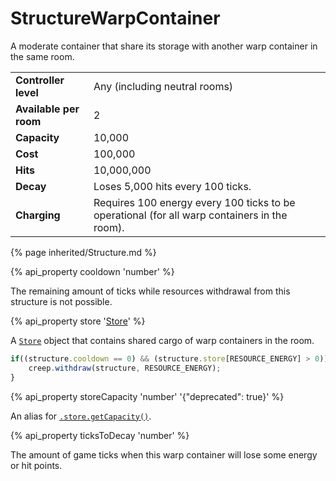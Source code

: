 # StructureWarpContainer

<img src="img/warpContainers.gif" alt="" align="right" />

A moderate container that share its storage with another warp container in the same room.

<table class="table gameplay-info">
    <tbody>
    <tr>
        <td><strong>Controller level</strong></td>
        <td>Any (including neutral rooms)</td>
    </tr>
    <tr>
        <td><strong>Available per room</strong></td>
        <td>2</td>
    </tr>
    <tr>
        <td><strong>Capacity</strong></td>
        <td>10,000</td>
    </tr>
    <tr>
        <td><strong>Cost</strong></td>
        <td>100,000</td>
    </tr>
    <tr>
        <td><strong>Hits</strong></td>
        <td>10,000,000</td>
    </tr>
    <tr>
        <td><strong>Decay</strong></td>
        <td>Loses 5,000 hits every 100 ticks.</td>
    </tr>
    <tr>
        <td><strong>Charging</strong></td>
        <td>Requires 100 energy every 100 ticks to be operational (for all warp containers in the room).</td>
    </tr>
    </tbody>
</table>

{% page inherited/Structure.md %}

{% api_property cooldown 'number' %}

The remaining amount of ticks while resources withdrawal from this structure is not possible.

{% api_property store '<a href="#Store">Store</a>' %}

A [`Store`](#Store) object that contains shared cargo of warp containers in the room.

```javascript
if((structure.cooldown == 0) && (structure.store[RESOURCE_ENERGY] > 0)) {
    creep.withdraw(structure, RESOURCE_ENERGY);
}
```

{% api_property storeCapacity 'number' '{"deprecated": true}' %}
                                                                              
An alias for [`.store.getCapacity()`](#Store.getCapacity).

{% api_property ticksToDecay 'number' %}



The amount of game ticks when this warp container will lose some energy or hit points.
